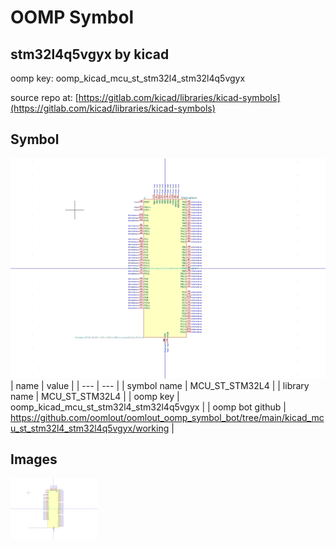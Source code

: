 # OOMP Symbol  
## stm32l4q5vgyx  by kicad  
  
oomp key: oomp_kicad_mcu_st_stm32l4_stm32l4q5vgyx  
  
source repo at: [https://gitlab.com/kicad/libraries/kicad-symbols](https://gitlab.com/kicad/libraries/kicad-symbols)  
## Symbol  
  
[![working.png](working_600.png)](working.png)  
| name | value | 
| --- | --- | 
| symbol name | MCU_ST_STM32L4 | 
| library name | MCU_ST_STM32L4 | 
| oomp key | oomp_kicad_mcu_st_stm32l4_stm32l4q5vgyx | 
| oomp bot github | https://github.com/oomlout/oomlout_oomp_symbol_bot/tree/main/kicad_mcu_st_stm32l4_stm32l4q5vgyx/working | 
## Images  
  
[![working.png](working_140.png)](working.png)  
